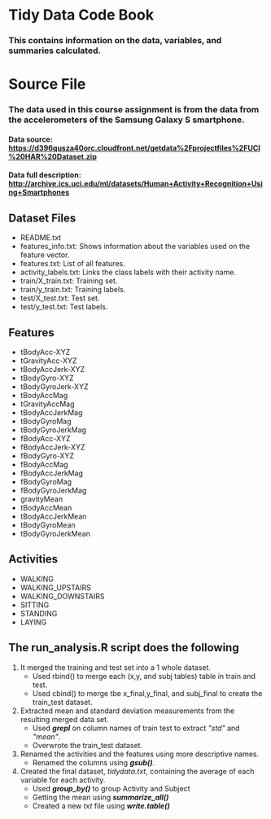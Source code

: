 # Tidy Data Code Book
### This contains information on the **data**, **variables**, and **summaries** calculated.
# Source File
### The data used in this course assignment is from the data from the accelerometers of the Samsung Galaxy S smartphone.

#### Data source: https://d396qusza40orc.cloudfront.net/getdata%2Fprojectfiles%2FUCI%20HAR%20Dataset.zip
#### Data full description: http://archive.ics.uci.edu/ml/datasets/Human+Activity+Recognition+Using+Smartphones

## **Dataset Files**

   * README.txt
   * features_info.txt: Shows information about the variables used on the feature vector.
   * features.txt: List of all features.
   * activity_labels.txt: Links the class labels with their activity name.
   * train/X_train.txt: Training set.
   * train/y_train.txt: Training labels.
   * test/X_test.txt: Test set.
   * test/y_test.txt: Test labels.

## **Features**

   * tBodyAcc-XYZ
   * tGravityAcc-XYZ
   * tBodyAccJerk-XYZ
   * tBodyGyro-XYZ
   * tBodyGyroJerk-XYZ
   * tBodyAccMag
   * tGravityAccMag
   * tBodyAccJerkMag
   * tBodyGyroMag
   * tBodyGyroJerkMag
   * fBodyAcc-XYZ
   * fBodyAccJerk-XYZ
   * fBodyGyro-XYZ
   * fBodyAccMag
   * fBodyAccJerkMag
   * fBodyGyroMag
   * fBodyGyroJerkMag
   * gravityMean
   * tBodyAccMean
   * tBodyAccJerkMean
   * tBodyGyroMean
   * tBodyGyroJerkMean

## **Activities**

   * WALKING
   * WALKING_UPSTAIRS
   * WALKING_DOWNSTAIRS
   * SITTING
   * STANDING
   * LAYING

## **The run_analysis.R script does the following**

   1. It merged the training and test set into a 1 whole dataset.
      * Used rbind() to merge each (x,y, and subj tables) table in train and test.
      * Used cbind() to merge tbe x_final,y_final, and subj_final to create the train_test dataset.
   2. Extracted mean and standard deviation measurements from the resulting merged data set.
      * Used ***grepl*** on column names of train test to extract *"std"* and *"mean"*.
      * Overwrote the train_test dataset.
   3. Renamed the activities and the features using more descriptive names.
      * Renamed the columns using ***gsub()***. 
   4. Created the final dataset, *tidydata.txt*, containing the average of each variable for each activity.
      * Used ***group_by()*** to group Activity and Subject
      * Getting the mean using ***summarize_all()***
      * Created a new *txt* file using ***write.table()***

